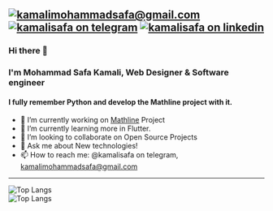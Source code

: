 [![kamalimohammadsafa@gmail.com](https://img.shields.io/badge/Email-Kamalimohammadsafa%40gmail.com-orange?logo=gmail&style=for-the-badge&link=mailto:kamalimohammadsafa@gmail.com "Email")](mailto:kamalimohammadsafa@gmail.com)
[![kamalisafa on telegram](https://img.shields.io/badge/Telegram-@kamalisafa-informational?style=for-the-badge&logo=telegram "Telegram")](https://t.me/kamalisafa)
[![kamalisafa on linkedin](https://img.shields.io/badge/Linkedin-Mohammad%20safa%20kamali-blue?style=for-the-badge&logo=linkedin "LinkedIn")](https://www.linkedin.com/in/mohammad-safa-kamali-5a5a64210/)
----------------------------------

### Hi there 👋
### I'm Mohammad Safa Kamali, Web Designer & Software engineer
#### I fully remember Python and develop the Mathline project with it.

- 🔭 I’m currently working on [Mathline](http://safasoft.gigfa.com/mt) Project
- 🌱 I’m currently learning more in Flutter.
- 👯 I’m looking to collaborate on Open Source Projects
- 💬 Ask me about New technologies!
- 📫 How to reach me: @kamalisafa on telegram, kamalimohammadsafa@gmail.com

-----

![Top Langs](https://github-readme-stats.vercel.app/api?username=safakamali)
<br>
![Top Langs](https://github-readme-stats.vercel.app/api/top-langs/?username=safakamali&layout=compact)
